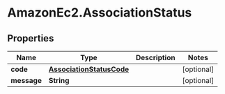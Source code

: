 # AmazonEc2.AssociationStatus

## Properties

Name | Type | Description | Notes
------------ | ------------- | ------------- | -------------
**code** | [**AssociationStatusCode**](AssociationStatusCode.md) |  | [optional] 
**message** | **String** |  | [optional] 


